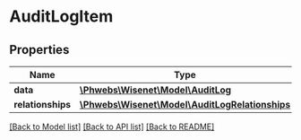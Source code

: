 # AuditLogItem

## Properties
Name | Type | Description | Notes
------------ | ------------- | ------------- | -------------
**data** | [**\Phwebs\Wisenet\Model\AuditLog**](AuditLog.md) |  | [optional] 
**relationships** | [**\Phwebs\Wisenet\Model\AuditLogRelationships**](AuditLogRelationships.md) |  | [optional] 

[[Back to Model list]](../../README.md#documentation-for-models) [[Back to API list]](../../README.md#documentation-for-api-endpoints) [[Back to README]](../../README.md)

